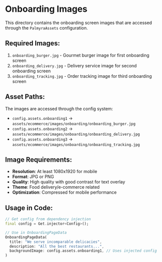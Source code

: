 # Onboarding Images

This directory contains the onboarding screen images that are accessed through the `PalmyraAssets` configuration.

## Required Images:

1. `onboarding_burger.jpg` - Gourmet burger image for first onboarding screen
2. `onboarding_delivery.jpg` - Delivery service image for second onboarding screen  
3. `onboarding_tracking.jpg` - Order tracking image for third onboarding screen

## Asset Paths:

The images are accessed through the config system:
- `config.assets.onboarding1` → `assets/ecommerce/images/onboarding/onboarding_burger.jpg`
- `config.assets.onboarding2` → `assets/ecommerce/images/onboarding/onboarding_delivery.jpg`
- `config.assets.onboarding3` → `assets/ecommerce/images/onboarding/onboarding_tracking.jpg`

## Image Requirements:

- **Resolution**: At least 1080x1920 for mobile
- **Format**: JPG or PNG
- **Quality**: High quality with good contrast for text overlay
- **Theme**: Food delivery/e-commerce related
- **Optimization**: Compressed for mobile performance

## Usage in Code:

```dart
// Get config from dependency injection
final config = Get.injector<Config>();

// Use in OnboardingPageData
OnboardingPageData(
  title: "We serve incomparable delicacies",
  description: "All the best restaurants...",
  backgroundImage: config.assets.onboarding1, // Uses injected config
)
``` 